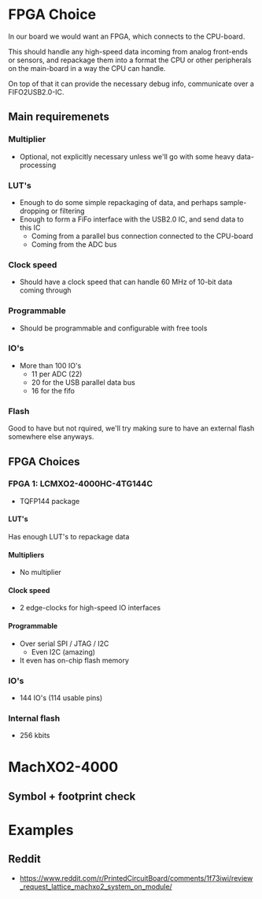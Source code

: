 # FPGA Choice
In our board we would want an FPGA, which connects to the CPU-board.

This should handle any high-speed data incoming from analog front-ends or sensors, and repackage them into a format the CPU or other peripherals on the main-board in a way the CPU can handle.

On top of that it can provide the necessary debug info, communicate over a FIFO2USB2.0-IC.

## Main requiremenets
### Multiplier
- Optional, not explicitly necessary unless we'll go with some heavy data-processing

### LUT's
- Enough to do some simple repackaging of data, and perhaps sample-dropping or filtering
- Enough to form a FiFo interface with the USB2.0 IC, and send data to this IC 
	- Coming from a parallel bus connection connected to the CPU-board
	- Coming from the ADC bus

### Clock speed
- Should have a clock speed that can handle 60 MHz of 10-bit data coming through

### Programmable
- Should be programmable and configurable with free tools

### IO's
- More than 100 IO's
	- 11 per ADC (22)
	- 20 for the USB parallel data bus
	- 16 for the fifo

### Flash
Good to have but not rquired, we'll try making sure to have an external flash somewhere else anyways.

## FPGA Choices
### FPGA 1: LCMXO2-4000HC-4TG144C
- TQFP144 package
#### LUT's
Has enough LUT's to repackage data

#### Multipliers
- No multiplier

#### Clock speed
- 2 edge-clocks for high-speed IO interfaces


#### Programmable
- Over serial SPI / JTAG / I2C
	- Even I2C (amazing)
- It even has on-chip flash memory

### IO's
- 144 IO's (114 usable pins)

### Internal flash
- 256 kbits

# MachXO2-4000

## Symbol + footprint check



# Examples
## Reddit
- https://www.reddit.com/r/PrintedCircuitBoard/comments/1f73iwi/review_request_lattice_machxo2_system_on_module/

